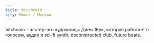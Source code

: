 ```yaml
---
title: bitchcoin
city: Минск / Москва
---
```


bitchcoin – альтер-эго художницы Дины Жук, которая работает с голосом, аудио и sci-fi synth, deconstructed club, future beats.

